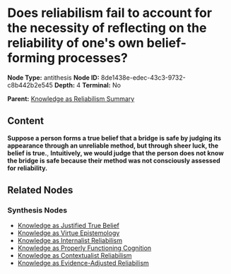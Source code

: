 # Does reliabilism fail to account for the necessity of reflecting on the reliability of one's own belief-forming processes?

**Node Type:** antithesis
**Node ID:** 8de1438e-edec-43c3-9732-c8b442b2e545
**Depth:** 4
**Terminal:** No

**Parent:** [Knowledge as Reliabilism Summary](knowledge-as-reliabilism-summary-synthesis-a7e81b0d-a6ef-4f1a-9e2e-57947617f9ab.md)

## Content

**Suppose a person forms a true belief that a bridge is safe by judging its appearance through an unreliable method, but through sheer luck, the belief is true.**, **Intuitively, we would judge that the person does not know the bridge is safe because their method was not consciously assessed for reliability.**

## Related Nodes

### Synthesis Nodes

- [Knowledge as Justified True Belief](knowledge-as-justified-true-belief-synthesis-6a17f4f0-a354-4911-abd7-3af1797fab5a.md)
- [Knowledge as Virtue Epistemology](knowledge-as-virtue-epistemology-synthesis-682206da-025e-4e16-8e2c-96ec6e3e86ec.md)
- [Knowledge as Internalist Reliabilism](knowledge-as-internalist-reliabilism-synthesis-46389e76-5b8f-4bce-b7ea-7031fd57b350.md)
- [Knowledge as Properly Functioning Cognition](knowledge-as-properly-functioning-cognition-synthesis-981b28d8-717f-477d-b926-a67866100710.md)
- [Knowledge as Contextualist Reliabilism](knowledge-as-contextualist-reliabilism-synthesis-4c9faef5-f67c-4537-9d28-6af8f91986de.md)
- [Knowledge as Evidence-Adjusted Reliabilism](knowledge-as-evidence-adjusted-reliabilism-synthesis-252edac4-f213-4c3a-b6ae-5c0498f4136a.md)

